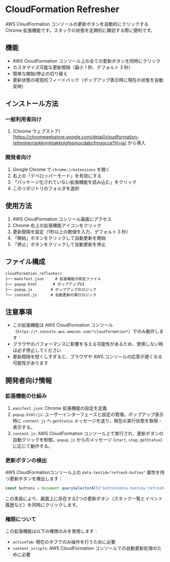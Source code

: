 # CloudFormation Refresher

AWS CloudFormation コンソールの更新ボタンを自動的にクリックする Chrome 拡張機能です。スタックの状態を定期的に確認する際に便利です。

## 機能

- AWS CloudFormation コンソール上の全ての更新ボタンを同時にクリック
- カスタマイズ可能な更新間隔（最小 1 秒、デフォルト 3 秒）
- 簡単な開始/停止の切り替え
- 更新状態の視覚的フィードバック（ポップアップ表示時に現在の状態を自動反映）

## インストール方法

### 一般利用者向け
1. (Chrome ウェブストア)[https://chromewebstore.google.com/detail/cloudformation-refresher/gpkknjnhiakkgigfepmocdabcfmggcce?hl=ja] から導入

### 開発者向け
1. Google Chrome で `chrome://extensions` を開く
2. 右上の「デベロッパーモード」を有効にする
3. 「パッケージ化されていない拡張機能を読み込む」をクリック
4. このリポジトリのフォルダを選択

## 使用方法

1. AWS CloudFormation コンソール画面にアクセス
2. Chrome 右上の拡張機能アイコンをクリック
3. 更新間隔を設定（1秒以上の数値を入力、デフォルト 3 秒）
4. 「開始」ボタンをクリックして自動更新を開始
5. 「停止」ボタンをクリックして自動更新を停止

## ファイル構成

```
cloudformation_reflesher/
├── manifest.json     # 拡張機能の設定ファイル
├── popup.html       # ポップアップUI
├── popup.js        # ポップアップのロジック
└── content.js      # 自動更新の実行ロジック
```

## 注意事項

- この拡張機能は AWS CloudFormation コンソール（`https://*.console.aws.amazon.com/*cloudformation*`）でのみ動作します
- ブラウザのパフォーマンスに影響を与える可能性があるため、使用しない時は必ず停止してください
- 更新間隔を短くしすぎると、ブラウザや AWS コンソールの応答が遅くなる可能性があります

## 開発者向け情報

### 拡張機能の仕組み

1. `manifest.json`: Chrome 拡張機能の設定を定義
2. `popup.html/js`: ユーザーインターフェースと設定の管理。ポップアップ表示時に `content.js` へ `getStatus` メッセージを送り、現在の実行状態を取得・表示する。
3. `content.js`: AWS CloudFormation コンソール上で実行され、更新ボタンの自動クリックを制御。`popup.js` からのメッセージ (`start`, `stop`, `getStatus`) に応じて動作する。

### 更新ボタンの検出

AWS CloudFormationコンソール上の `data-testid="refresh-button"` 属性を持つ更新ボタンを検出します：

```javascript
const buttons = document.querySelectorAll('button[data-testid="refresh-button"]');
```

この実装により、画面上に存在する2つの更新ボタン（スタック一覧とイベント履歴など）を同時にクリックします。

### 権限について

この拡張機能は以下の権限のみを使用します：

- `activeTab`: 現在のタブでのみ操作を行うために必要
- `content_scripts`: AWS CloudFormation コンソールでの自動更新処理のために必要
